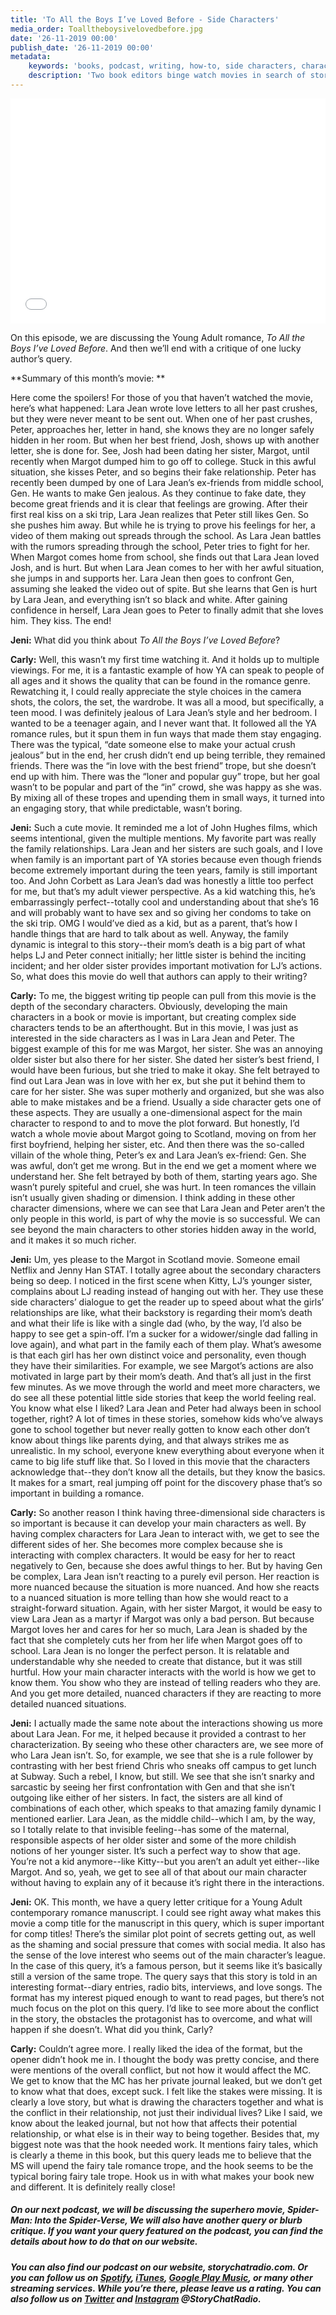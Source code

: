 ```yaml
---
title: 'To All the Boys I’ve Loved Before - Side Characters'
media_order: Toalltheboysivelovedbefore.jpg
date: '26-11-2019 00:00'
publish_date: '26-11-2019 00:00'
metadata:
    keywords: 'books, podcast, writing, how-to, side characters, characters'
    description: 'Two book editors binge watch movies in search of storytelling gems - on this episode they discuss side characters as seen in the movie, o All the Boys I’ve Loved Before'
---
```


<iframe style="border: none" src="//html5-player.libsyn.com/embed/episode/id/12139997/height/360/theme/legacy/thumbnail/yes/direction/backward/" height="360" width="100%" scrolling="no"  allowfullscreen webkitallowfullscreen mozallowfullscreen oallowfullscreen msallowfullscreen></iframe>

On this episode, we are discussing the Young Adult romance, _To All the Boys I’ve Loved Before_. And then we’ll end with a critique of one lucky author’s query. 

**Summary of this month’s movie: **

Here come the spoilers! For those of you that haven’t watched the movie, here’s what happened: Lara Jean wrote love letters to all her past crushes, but they were never meant to be sent out. When one of her past crushes, Peter, approaches her, letter in hand, she knows they are no longer safely hidden in her room. But when her best friend, Josh, shows up with another letter, she is done for. See, Josh had been dating her sister, Margot, until recently when Margot dumped him to go off to college. Stuck in this awful situation, she kisses Peter, and so begins their fake relationship. Peter has recently been dumped by one of Lara Jean’s ex-friends from middle school, Gen. He wants to make Gen jealous. As they continue to fake date, they become great friends and it is clear that feelings are growing. After their first real kiss on a ski trip, Lara Jean realizes that Peter still likes Gen. So she pushes him away. But while he is trying to prove his feelings for her, a video of them making out spreads through the school. As Lara Jean battles with the rumors spreading through the school, Peter tries to fight for her. When Margot comes home from school, she finds out that Lara Jean loved Josh, and is hurt. But when Lara Jean comes to her with her awful situation, she jumps in and supports her. Lara Jean then goes to confront Gen, assuming she leaked the video out of spite. But she learns that Gen is hurt by Lara Jean, and everything isn’t so black and white. After gaining confidence in herself, Lara Jean goes to Peter to finally admit that she loves him. They kiss. The end! 

**Jeni:** What did you think about _To All the Boys I’ve Loved Before_?
 
**Carly:** Well, this wasn’t my first time watching it. And it holds up to multiple viewings. For me, it is a fantastic example of how YA can speak to people of all ages and it shows the quality that can be found in the romance genre. Rewatching it, I could really appreciate the style choices in the camera shots, the colors, the set, the wardrobe. It was all a mood, but specifically, a teen mood. I was definitely jealous of Lara Jean’s style and her bedroom. I wanted to be a teenager again, and I never want that. It followed all the YA romance rules, but it spun them in fun ways that made them stay engaging. There was the typical, “date someone else to make your actual crush jealous” but in the end, her crush didn’t end up being terrible, they remained friends. There was the “in love with the best friend” trope, but she doesn’t end up with him. There was the “loner and popular guy” trope, but her goal wasn’t to be popular and part of the “in” crowd, she was happy as she was. By mixing all of these tropes and upending them in small ways, it turned into an engaging story, that while predictable, wasn’t boring.

**Jeni:** Such a cute movie. It reminded me a lot of John Hughes films, which seems intentional, given the multiple mentions. My favorite part was really the family relationships. Lara Jean and her sisters are such goals, and I love when family is an important part of YA stories because even though friends become extremely important during the teen years, family is still important too. And John Corbett as Lara Jean’s dad was honestly a little too perfect for me, but that’s my adult viewer perspective. As a kid watching this, he’s embarrassingly perfect--totally cool and understanding about that she’s 16 and will probably want to have sex and so giving her condoms to take on the ski trip. OMG I would’ve died as a kid, but as a parent, that’s how I handle things that are hard to talk about as well. Anyway, the family dynamic is integral to this story--their mom’s death is a big part of what helps LJ and Peter connect initially; her little sister is behind the inciting incident; and her older sister provides important motivation for LJ’s actions. So, what does this movie do well that authors can apply to their writing? 

**Carly:** To me, the biggest writing tip people can pull from this movie is the depth of the secondary characters. Obviously, developing the main characters in a book or movie is important, but creating complex side characters tends to be an afterthought. But in this movie, I was just as interested in the side characters as I was in Lara Jean and Peter. The biggest example of this for me was Margot, her sister. She was an annoying older sister but also there for her sister. She dated her sister’s best friend, I would have been furious, but she tried to make it okay. She felt betrayed to find out Lara Jean was in love with her ex, but she put it behind them to care for her sister. She was super motherly and organized, but she was also able to make mistakes and be a friend. Usually a side character gets one of these aspects. They are usually a one-dimensional aspect for the main character to respond to and to move the plot forward. But honestly, I’d watch a whole movie about Margot going to Scotland, moving on from her first boyfriend, helping her sister, etc. And then there was the so-called villain of the whole thing, Peter’s ex and Lara Jean’s ex-friend: Gen. She was awful, don’t get me wrong. But in the end we get a moment where we understand her. She felt betrayed by both of them, starting years ago. She wasn’t purely spiteful and cruel, she was hurt. In teen romances the villain isn’t usually given shading or dimension. I think adding in these other character dimensions, where we can see that Lara Jean and Peter aren’t the only people in this world, is part of why the movie is so successful. We can see beyond the main characters to other stories hidden away in the world, and it makes it so much richer. 

**Jeni:** Um, yes please to the Margot in Scotland movie. Someone email Netflix and Jenny Han STAT. I totally agree about the secondary characters being so deep. I noticed in the first scene when Kitty, LJ’s younger sister, complains about LJ reading instead of hanging out with her. They use these side characters’ dialogue to get the reader up to speed about what the girls’ relationships are like, what their backstory is regarding their mom’s death and what their life is like with a single dad (who, by the way, I’d also be happy to see get a spin-off. I’m a sucker for a widower/single dad falling in love again), and what part in the family each of them play. What’s awesome is that each girl has her own distinct voice and personality, even though they have their similarities. For example, we see Margot’s actions are also motivated in large part by their mom’s death. And that’s all just in the first few minutes. As we move through the world and meet more characters, we do see all these potential little side stories that keep the world feeling real. You know what else I liked? Lara Jean and Peter had always been in school together, right? A lot of times in these stories, somehow kids who’ve always gone to school together but never really gotten to know each other don’t know about things like parents dying, and that always strikes me as unrealistic. In my school, everyone knew everything about everyone when it came to big life stuff like that. So I loved in this movie that the characters acknowledge that--they don’t know all the details, but they know the basics. It makes for a smart, real jumping off point for the discovery phase that’s so important in building a romance.                           

**Carly:** So another reason I think having three-dimensional side characters is so important is because it can develop your main characters as well. By having complex characters for Lara Jean to interact with, we get to see the different sides of her. She becomes more complex because she is interacting with complex characters. It would be easy for her to react negatively to Gen, because she does awful things to her. But by having Gen be complex, Lara Jean isn’t reacting to a purely evil person. Her reaction is more nuanced because the situation is more nuanced. And how she reacts to a nuanced situation is more telling than how she would react to a straight-forward situation. Again, with her sister Margot, it would be easy to view Lara Jean as a martyr if Margot was only a bad person. But because Margot loves her and cares for her so much, Lara Jean is shaded by the fact that she completely cuts her from her life when Margot goes off to school. Lara Jean is no longer the perfect person. It is relatable and understandable why she needed to create that distance, but it was still hurtful. How your main character interacts with the world is how we get to know them. You show who they are instead of telling readers who they are. And you get more detailed, nuanced characters if they are reacting to more detailed nuanced situations. 

**Jeni:** I actually made the same note about the interactions showing us more about Lara Jean. For me, it helped because it provided a contrast to her characterization. By seeing who these other characters are, we see more of who Lara Jean isn’t. So, for example, we see that she is a rule follower by contrasting with her best friend Chris who sneaks off campus to get lunch at Subway. Such a rebel, I know, but still. We see that she isn’t snarky and sarcastic by seeing her first confrontation with Gen and that she isn’t outgoing like either of her sisters. In fact, the sisters are all kind of combinations of each other, which speaks to that amazing family dynamic I mentioned earlier. Lara Jean, as the middle child--which I am, by the way, so I totally relate to that invisible feeling--has some of the maternal, responsible aspects of her older sister and some of the more childish notions of her younger sister. It’s such a perfect way to show that age. You’re not a kid anymore--like Kitty--but you aren’t an adult yet either--like Margot. And so, yeah, we get to see all of that about our main character without having to explain any of it because it’s right there in the interactions.   

**Jeni:** OK. This month, we have a query letter critique for a Young Adult contemporary romance manuscript. I could see right away what makes this movie a comp title for the manuscript in this query, which is super important for comp titles! There’s the similar plot point of secrets getting out, as well as the shaming and social pressure that comes with social media. It also has the sense of the love interest who seems out of the main character’s league. In the case of this query, it’s a famous person, but it seems like it’s basically still a version of the same trope. The query says that this story is told in an interesting format--diary entries, radio bits, interviews, and love songs. The format has my interest piqued enough to want to read pages, but there’s not much focus on the plot on this query. I’d like to see more about the conflict in the story, the obstacles the protagonist has to overcome, and what will happen if she doesn’t. What did you think, Carly?

**Carly:** Couldn’t agree more. I really liked the idea of the format, but the opener didn’t hook me in. I thought the body was pretty concise, and there were mentions of the overall conflict, but not how it would affect the MC. We get to know that the MC has her private journal leaked, but we don’t get to know what that does, except suck. I felt like the stakes were missing. It is clearly a love story, but what is drawing the characters together and what is the conflict in their relationship, not just their individual lives? Like I said, we know about the leaked journal, but not how that affects their potential relationship, or what else is in their way to being together. Besides that, my biggest note was that the hook needed work. It mentions fairy tales, which is clearly a theme in this book, but this query leads me to believe that the MS will upend the fairy tale romance trope, and the hook seems to be the typical boring fairy tale trope. Hook us in with what makes your book new and different. It is definitely really close!


##### On our next podcast, we will be discussing the superhero movie, _Spider-Man: Into the Spider-Verse_, We will also have another query or blurb critique. If you want your query featured on the podcast, you can find the details about how to do that on our website. 

##### You can also find our podcast on our website, storychatradio.com. Or you can follow us on [Spotify](https://open.spotify.com/show/3o7zYGOeJMHfKFdCrhlILb?target=_blank), [iTunes](https://podcasts.apple.com/us/podcast/story-chat-radio/id1483688097?target=_blank), [Google Play Music](https://play.google.com/music/m/Ig4hfs2ujhxenoikqvovs6hgtlu?target=_blank), or many other streaming services. While you’re there, please leave us a rating. You can also follow us on [Twitter](http://www.twitter.com/storychatradio?target=_blank) and [Instagram](http://www.instagram.com/storychatradio?target=_blank) @StoryChatRadio.